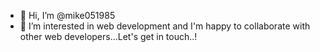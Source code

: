- 👋 Hi, I’m @mike051985
- 👀 I’m interested in web development and I'm happy to collaborate with other web developers...Let's get in touch..!

<!---
Hi!Nice to meet you!
--->
